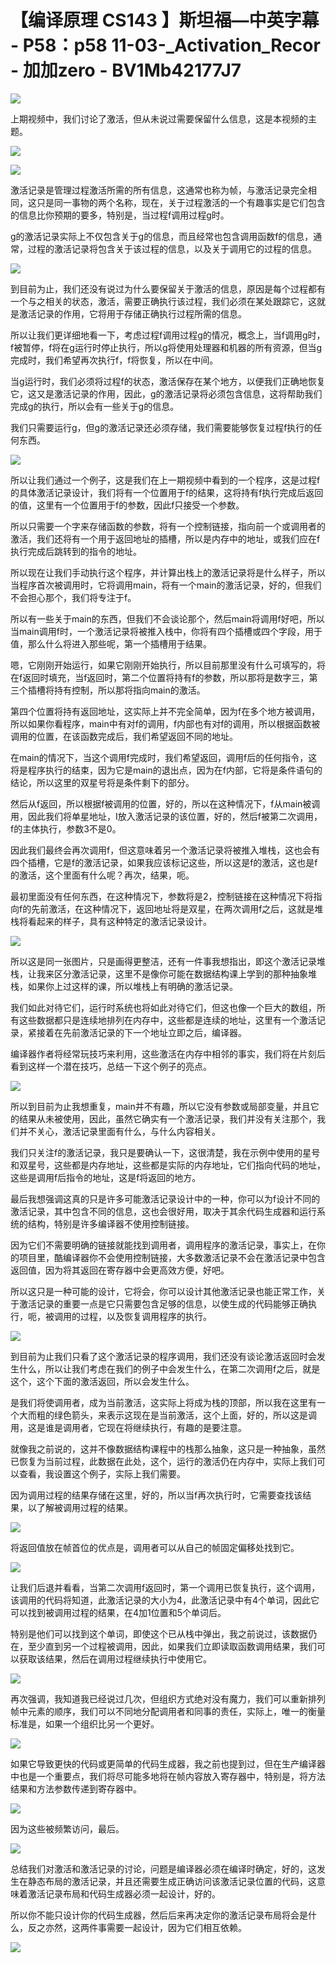 # 【编译原理 CS143 】斯坦福—中英字幕 - P58：p58 11-03-_Activation_Recor - 加加zero - BV1Mb42177J7

![](img/7b6dade8a5505d8403566199330f1076_0.png)

上期视频中，我们讨论了激活，但从未说过需要保留什么信息，这是本视频的主题。

![](img/7b6dade8a5505d8403566199330f1076_2.png)

![](img/7b6dade8a5505d8403566199330f1076_3.png)

激活记录是管理过程激活所需的所有信息，这通常也称为帧，与激活记录完全相同，这只是同一事物的两个名称，现在，关于过程激活的一个有趣事实是它们包含的信息比你预期的要多，特别是，当过程f调用过程g时。

g的激活记录实际上不仅包含关于g的信息，而且经常也包含调用函数f的信息，通常，过程的激活记录将包含关于该过程的信息，以及关于调用它的过程的信息。



![](img/7b6dade8a5505d8403566199330f1076_5.png)

到目前为止，我们还没有说过为什么要保留关于激活的信息，原因是每个过程都有一个与之相关的状态，激活，需要正确执行该过程，我们必须在某处跟踪它，这就是激活记录的作用，它将用于存储正确执行过程所需的信息。

所以让我们更详细地看一下，考虑过程f调用过程g的情况，概念上，当f调用g时，f被暂停，f将在g运行时停止执行，所以g将使用处理器和机器的所有资源，但当g完成时，我们希望再次执行f，f将恢复，所以在中间。

当g运行时，我们必须将过程f的状态，激活保存在某个地方，以便我们正确地恢复它，这又是激活记录的作用，因此，g的激活记录将必须包含信息，这将帮助我们完成g的执行，所以会有一些关于g的信息。

我们只需要运行g，但g的激活记录还必须存储，我们需要能够恢复过程f执行的任何东西。

![](img/7b6dade8a5505d8403566199330f1076_7.png)

所以让我们通过一个例子，这是我们在上一期视频中看到的一个程序，这是过程f的具体激活记录设计，我们将有一个位置用于f的结果，这将持有f执行完成后返回的值，这里有一个位置用于f的参数，因此f只接受一个参数。

所以只需要一个字来存储函数的参数，将有一个控制链接，指向前一个或调用者的激活，我们还将有一个用于返回地址的插槽，所以是内存中的地址，或我们应在f执行完成后跳转到的指令的地址。

所以现在让我们手动执行这个程序，并计算出栈上的激活记录将是什么样子，所以当程序首次被调用时，它将调用main，将有一个main的激活记录，好的，但我们不会担心那个，我们将专注于f。

所以有一些关于main的东西，但我们不会谈论那个，然后main将调用f好吧，所以当main调用f时，一个激活记录将被推入栈中，你将有四个插槽或四个字段，用于值，那么什么将进入那些呢，第一个插槽用于结果。

嗯，它刚刚开始运行，如果它刚刚开始执行，所以目前那里没有什么可填写的，将在f返回时填充，当f返回时，第二个位置将持有f的参数，所以那将是数字三，第三个插槽将持有控制，所以那将指向main的激活。

第四个位置将持有返回地址，这实际上并不完全简单，因为f在多个地方被调用，所以如果你看程序，main中有对f的调用，f内部也有对f的调用，所以根据函数被调用的位置，在该函数完成后，我们希望返回不同的地址。

在main的情况下，当这个调用f完成时，我们希望返回，调用f后的任何指令，这将是程序执行的结束，因为它是main的退出点，因为在f内部，它将是条件语句的结论，所以这里的双星号将是条件剩下的部分。

然后从f返回，所以根据f被调用的位置，好的，所以在这种情况下，f从main被调用，因此我们将单星地址，I放入激活记录的该位置，好的，然后f被第二次调用，f的主体执行，参数3不是0。

因此我们最终会再次调用f，但这意味着另一个激活记录将被推入堆栈，这也会有四个插槽，它是f的激活记录，如果我应该标记这些，所以这是f的激活，这也是f的激活，这个里面有什么呢？再次，结果，呃。

最初里面没有任何东西，在这种情况下，参数将是2，控制链接在这种情况下将指向f的先前激活，在这种情况下，返回地址将是双星，在两次调用f之后，这就是堆栈将看起来的样子，具有这种特定的激活记录设计。



![](img/7b6dade8a5505d8403566199330f1076_9.png)

所以这是同一张图片，只是画得更整洁，还有一件事我想指出，即这个激活记录堆栈，让我来区分激活记录，这里不是像你可能在数据结构课上学到的那种抽象堆栈，如果你上过这样的课，所以堆栈上有明确的激活记录。

我们如此对待它们，运行时系统也将如此对待它们，但这也像一个巨大的数组，所有这些数据都只是连续地排列在内存中，这些都是连续的地址，这里有一个激活记录，紧接着在先前激活记录的下一个地址立即之后，编译器。

编译器作者将经常玩技巧来利用，这些激活在内存中相邻的事实，我们将在片刻后看到这样一个潜在技巧，总结一下这个例子的亮点。



![](img/7b6dade8a5505d8403566199330f1076_11.png)

所以到目前为止我想重复，main并不有趣，所以它没有参数或局部变量，并且它的结果从未被使用，因此，虽然它确实有一个激活记录，我们并没有关注那个，我们并不关心，激活记录里面有什么，与什么内容相关。

我们只关注f的激活记录，我只是要确认一下，这很清楚，我在示例中使用的星号和双星号，这些都是内存地址，这些都是实际的内存地址，它们指向代码的地址，这些是调用f后指令的地址，这是f将返回的地方。

最后我想强调这真的只是许多可能激活记录设计中的一种，你可以为f设计不同的激活记录，其中包含不同的信息，这也会很好用，取决于其余代码生成器和运行系统的结构，特别是许多编译器不使用控制链接。

因为它们不需要明确的链接就能找到调用者，调用程序的激活记录，事实上，在你的项目里，酷编译器你不会使用控制链接，大多数激活记录不会在激活记录中包含返回值，因为将其返回在寄存器中会更高效方便，好吧。

所以这只是一种可能的设计，它将会，你可以设计其他激活记录也能正常工作，关于激活记录的重要一点是它只需要包含足够的信息，以使生成的代码能够正确执行，呃，被调用的过程，以及恢复调用程序的执行。



![](img/7b6dade8a5505d8403566199330f1076_13.png)

到目前为止我们只看了这个激活记录的程序调用，我们还没有谈论激活返回时会发生什么，所以让我们考虑在我们的例子中会发生什么，在第二次调用f之后，就是这个，这个下面的激活返回，所以会发生什么。

是我们将使调用者，成为当前激活，这实际上将成为栈的顶部，所以我在这里有一个大而粗的绿色箭头，来表示这现在是当前激活，这个上面，好的，所以这是调用，这是谁是调用者，它现在将继续执行，有趣的是要注意。

就像我之前说的，这并不像数据结构课程中的栈那么抽象，这只是一种抽象，虽然已恢复为当前过程，此数据在此处，这个，运行的激活仍在内存中，实际上我们可以查看，我设置这个例子，实际上我们需要。

因为调用过程的结果存储在这里，好的，所以当f再次执行时，它需要查找该结果，以了解被调用过程的结果。

![](img/7b6dade8a5505d8403566199330f1076_15.png)

将返回值放在帧首位的优点是，调用者可以从自己的帧固定偏移处找到它。

![](img/7b6dade8a5505d8403566199330f1076_17.png)

让我们后退并看看，当第二次调用f返回时，第一个调用已恢复执行，这个调用，该调用的代码将知道，此激活记录的大小为4，此激活记录中有4个单词，因此它可以找到被调用过程的结果，在4加1位置和5个单词后。

特别是他们可以找到这个单词，即使这个已从栈中弹出，我之前说过，该数据仍在，至少直到另一个过程被调用，因此，如果我们立即读取函数调用结果，我们可以获取该结果，然后在调用过程继续执行中使用它。



![](img/7b6dade8a5505d8403566199330f1076_19.png)

再次强调，我知道我已经说过几次，但组织方式绝对没有魔力，我们可以重新排列帧中元素的顺序，我们可以不同地分配调用者和同事的责任，实际上，唯一的衡量标准是，如果一个组织比另一个更好。



![](img/7b6dade8a5505d8403566199330f1076_21.png)

如果它导致更快的代码或更简单的代码生成器，我之前也提到过，但在生产编译器中也是一个重要点，我们将尽可能多地将在帧内容放入寄存器中，特别是，将方法结果和方法参数传递到寄存器中。



![](img/7b6dade8a5505d8403566199330f1076_23.png)

因为这些被频繁访问，最后。

![](img/7b6dade8a5505d8403566199330f1076_25.png)

总结我们对激活和激活记录的讨论，问题是编译器必须在编译时确定，好的，这发生在静态布局的激活记录，并且还需要生成正确访问该激活记录位置的代码，这意味着激活记录布局和代码生成器必须一起设计，好的。

所以你不能只设计你的代码生成器，然后后来再决定你的激活记录布局将会是什么，反之亦然，这两件事需要一起设计，因为它们相互依赖。



![](img/7b6dade8a5505d8403566199330f1076_27.png)